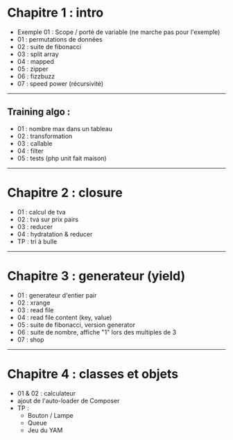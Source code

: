 # Chapitre 1 : intro
- Exemple 01 : Scope / porté de variable (ne marche pas pour l'exemple)
- 01 : permutations de données
- 02 : suite de fibonacci
- 03 : split array
- 04 : mapped
- 05 : zipper
- 06 : fizzbuzz
- 07 : speed power (récursivité)
---
## Training algo :
- 01 : nombre max dans un tableau
- 02 : transformation
- 03 : callable
- 04 : filter
- 05 : tests (php unit fait maison)
---
# Chapitre 2 : closure
- 01 : calcul de tva
- 02 : tva sur prix pairs
- 03 : reducer
- 04 : hydratation & reducer
- TP : tri à bulle
---
# Chapitre 3 : generateur (yield)
- 01 : generateur d'entier pair
- 02 : xrange
- 03 : read file
- 04 : read file content (key, value)
- 05 : suite de fibonacci, version generator
- 06 : suite de nombre, affiche "1" lors des multiples de 3
- 07 : shop
---
# Chapitre 4 : classes et objets
- 01 & 02 : calculateur
- ajout de l'auto-loader de Composer
- TP :
    - Bouton / Lampe
    - Queue
    - Jeu du YAM